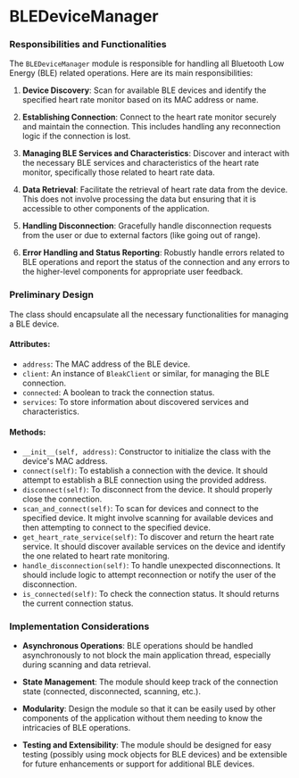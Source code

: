 # BLEDeviceManager

### Responsibilities and Functionalities

The `BLEDeviceManager` module is responsible for handling all Bluetooth Low Energy (BLE) related operations. Here are its main responsibilities:

1. **Device Discovery**: Scan for available BLE devices and identify the specified heart rate monitor based on its MAC address or name.

2. **Establishing Connection**: Connect to the heart rate monitor securely and maintain the connection. This includes handling any reconnection logic if the connection is lost.

3. **Managing BLE Services and Characteristics**: Discover and interact with the necessary BLE services and characteristics of the heart rate monitor, specifically those related to heart rate data.

4. **Data Retrieval**: Facilitate the retrieval of heart rate data from the device. This does not involve processing the data but ensuring that it is accessible to other components of the application.

5. **Handling Disconnection**: Gracefully handle disconnection requests from the user or due to external factors (like going out of range).

6. **Error Handling and Status Reporting**: Robustly handle errors related to BLE operations and report the status of the connection and any errors to the higher-level components for appropriate user feedback.


### Preliminary Design

The class should encapsulate all the necessary functionalities for managing a BLE device.

#### Attributes:
- `address`: The MAC address of the BLE device.
- `client`: An instance of `BleakClient` or similar, for managing the BLE connection.
- `connected`: A boolean to track the connection status.
- `services`: To store information about discovered services and characteristics.

#### Methods:
- `__init__(self, address)`: Constructor to initialize the class with the device's MAC address.
- `connect(self)`: To establish a connection with the device. It should attempt to establish a BLE connection using the provided address.
- `disconnect(self)`: To disconnect from the device. It should properly close the connection.
- `scan_and_connect(self)`: To scan for devices and connect to the specified device. It might involve scanning for available devices and then attempting to connect to the specified device.
- `get_heart_rate_service(self)`: To discover and return the heart rate service. It should discover available services on the device and identify the one related to heart rate monitoring.
- `handle_disconnection(self)`: To handle unexpected disconnections. It should include logic to attempt reconnection or notify the user of the disconnection.
- `is_connected(self)`: To check the connection status. It should returns the current connection status.

### Implementation Considerations

- **Asynchronous Operations**: BLE operations should be handled asynchronously to not block the main application thread, especially during scanning and data retrieval.

- **State Management**: The module should keep track of the connection state (connected, disconnected, scanning, etc.).

- **Modularity**: Design the module so that it can be easily used by other components of the application without them needing to know the intricacies of BLE operations.

- **Testing and Extensibility**: The module should be designed for easy testing (possibly using mock objects for BLE devices) and be extensible for future enhancements or support for additional BLE devices.